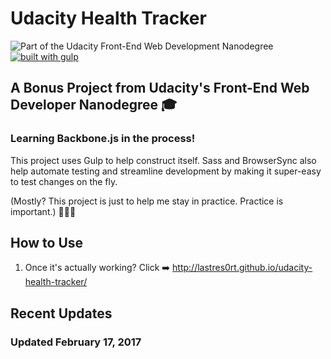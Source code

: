 # Udacity Health Tracker
![Part of the Udacity Front-End Web Development Nanodegree](https://img.shields.io/badge/Udacity-Front--End%20Web%20Developer%20Nanodegree-02b3e4.svg)
[![built with gulp](https://img.shields.io/badge/gulp-all_the_builds!-eb4a4b.svg?logo=data%3Aimage%2Fpng%3Bbase64%2CiVBORw0KGgoAAAANSUhEUgAAAAYAAAAOCAMAAAA7QZ0XAAAABlBMVEUAAAD%2F%2F%2F%2Bl2Z%2FdAAAAAXRSTlMAQObYZgAAABdJREFUeAFjAAFGRjSSEQzwUgwQkjAFAAtaAD0Ls2nMAAAAAElFTkSuQmCC)](http://gulpjs.com/)

## A Bonus Project from Udacity's Front-End Web Developer Nanodegree 🎓

### Learning Backbone.js in the process!

This project uses Gulp to help construct itself. Sass and BrowserSync also help automate testing and streamline development by making it super-easy to test changes on the fly.

(Mostly? This project is just to help me stay in practice. Practice is important.) 👩🏽‍🏫
## How to Use

1. Once it's actually working? Click ➡️ http://lastres0rt.github.io/udacity-health-tracker/

## Recent Updates

### Updated February 17, 2017
